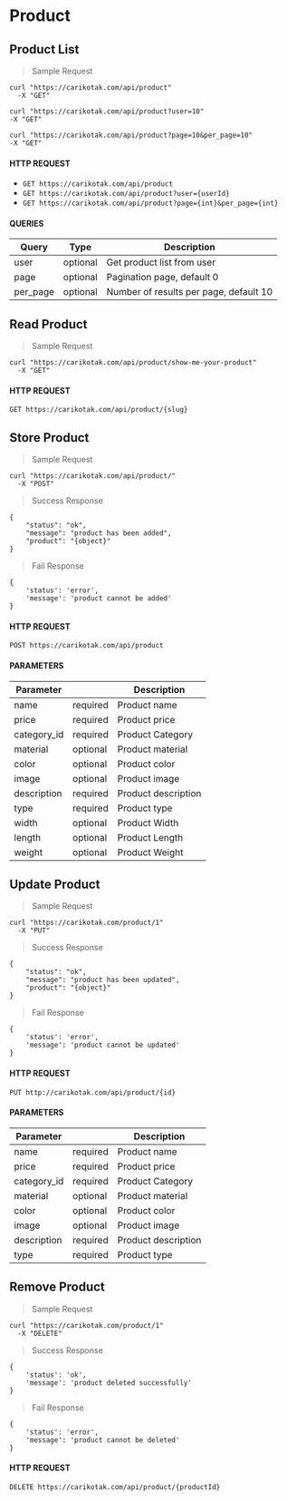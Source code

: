 # Product

## Product List

> Sample Request

```shell
curl "https://carikotak.com/api/product"
  -X "GET"

curl "https://carikotak.com/api/product?user=10"
-X "GET"

curl "https://carikotak.com/api/product?page=10&per_page=10"
-X "GET"

```

#### HTTP REQUEST
- `GET https://carikotak.com/api/product`
- `GET https://carikotak.com/api/product?user={userId}`
- `GET https://carikotak.com/api/product?page={int}&per_page={int}`

#### QUERIES
Query   | Type  | Description
--------| ----- | -----------
user    | optional  | Get product list from user
page    | optional  | Pagination page, default 0
per_page | optional | Number of results per page, default 10


## Read Product

> Sample Request

```shell
curl "https://carikotak.com/api/product/show-me-your-product"
  -X "GET"
```

#### HTTP REQUEST
`GET https://carikotak.com/api/product/{slug}`


## Store Product

> Sample Request

```shell
curl "https://carikotak.com/api/product/"
  -X "POST"
```

> Success Response

```shell
{
    "status": "ok",
    "message": "product has been added",
    "product": "{object}"
}
```

> Fail Response

```shell
{
    'status': 'error',
    'message': 'product cannot be added'
}
```

#### HTTP REQUEST
`POST https://carikotak.com/api/product`

#### PARAMETERS
Parameter |  | Description
--------- | ------- | -----------
name | required | Product name
price | required | Product price
category_id | required | Product Category
material | optional | Product material
color | optional | Product color
image | optional | Product image
description | required | Product description
type | required | Product type
width | optional | Product Width
length | optional | Product Length
weight | optional | Product Weight

## Update Product

> Sample Request

```shell
curl "https://carikotak.com/product/1"
  -X "PUT"
```

> Success Response

```shell
{
    "status": "ok",
    "message": "product has been updated",
    "product": "{object}"
}
```

> Fail Response

```shell
{
    'status': 'error',
    'message': 'product cannot be updated'
}
```

#### HTTP REQUEST
`PUT http://carikotak.com/api/product/{id}`

#### PARAMETERS
Parameter |  | Description
--------- | ------- | -----------
name | required | Product name
price | required | Product price
category_id | required | Product Category
material | optional | Product material
color | optional | Product color
image | optional | Product image
description | required | Product description
type | required | Product type

## Remove Product

> Sample Request

```shell
curl "https://carikotak.com/product/1"
  -X "DELETE"
```

> Success Response

```shell
{
    'status': 'ok',
    'message': 'product deleted successfully'
}
```

> Fail Response

```shell
{
    'status': 'error',
    'message': 'product cannot be deleted'
}
``` 

#### HTTP REQUEST
`DELETE https://carikotak.com/api/product/{productId}`
